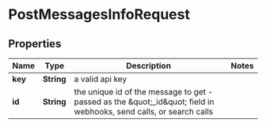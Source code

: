 

# PostMessagesInfoRequest


## Properties

| Name | Type | Description | Notes |
|------------ | ------------- | ------------- | -------------|
|**key** | **String** | a valid api key |  |
|**id** | **String** | the unique id of the message to get - passed as the \&quot;_id\&quot; field in webhooks, send calls, or search calls |  |




